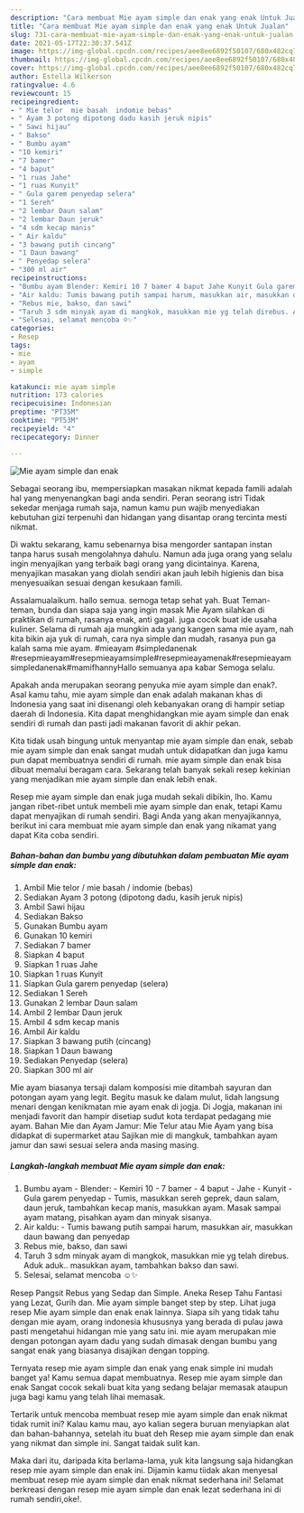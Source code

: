 ```yaml
---
description: "Cara membuat Mie ayam simple dan enak yang enak Untuk Jualan"
title: "Cara membuat Mie ayam simple dan enak yang enak Untuk Jualan"
slug: 731-cara-membuat-mie-ayam-simple-dan-enak-yang-enak-untuk-jualan
date: 2021-05-17T22:30:37.541Z
image: https://img-global.cpcdn.com/recipes/aee8ee6892f50107/680x482cq70/mie-ayam-simple-dan-enak-foto-resep-utama.jpg
thumbnail: https://img-global.cpcdn.com/recipes/aee8ee6892f50107/680x482cq70/mie-ayam-simple-dan-enak-foto-resep-utama.jpg
cover: https://img-global.cpcdn.com/recipes/aee8ee6892f50107/680x482cq70/mie-ayam-simple-dan-enak-foto-resep-utama.jpg
author: Estella Wilkerson
ratingvalue: 4.6
reviewcount: 15
recipeingredient:
- " Mie telor  mie basah  indomie bebas"
- " Ayam 3 potong dipotong dadu kasih jeruk nipis"
- " Sawi hijau"
- " Bakso"
- " Bumbu ayam"
- "10 kemiri"
- "7 bamer"
- "4 baput"
- "1 ruas Jahe"
- "1 ruas Kunyit"
- " Gula garem penyedap selera"
- "1 Sereh"
- "2 lembar Daun salam"
- "2 lembar Daun jeruk"
- "4 sdm kecap manis"
- " Air kaldu"
- "3 bawang putih cincang"
- "1 Daun bawang"
- " Penyedap selera"
- "300 ml air"
recipeinstructions:
- "Bumbu ayam Blender: Kemiri 10 7 bamer 4 baput Jahe Kunyit Gula garem penyedap Tumis, masukkan sereh geprek, daun salam, daun jeruk, tambahkan kecap manis, masukkan ayam. Masak sampai ayam matang, pisahkan ayam dan minyak sisanya."
- "Air kaldu: Tumis bawang putih sampai harum, masukkan air, masukkan daun bawang dan penyedap"
- "Rebus mie, bakso, dan sawi"
- "Taruh 3 sdm minyak ayam di mangkok, masukkan mie yg telah direbus. Aduk aduk.. masukkan ayam, tambahkan bakso dan sawi."
- "Selesai, selamat mencoba ☺️✨"
categories:
- Resep
tags:
- mie
- ayam
- simple

katakunci: mie ayam simple 
nutrition: 173 calories
recipecuisine: Indonesian
preptime: "PT35M"
cooktime: "PT53M"
recipeyield: "4"
recipecategory: Dinner

---
```



![Mie ayam simple dan enak](https://img-global.cpcdn.com/recipes/aee8ee6892f50107/680x482cq70/mie-ayam-simple-dan-enak-foto-resep-utama.jpg)

Sebagai seorang ibu, mempersiapkan masakan nikmat kepada famili adalah hal yang menyenangkan bagi anda sendiri. Peran seorang istri Tidak sekedar menjaga rumah saja, namun kamu pun wajib menyediakan kebutuhan gizi terpenuhi dan hidangan yang disantap orang tercinta mesti nikmat.

Di waktu  sekarang, kamu sebenarnya bisa mengorder santapan instan tanpa harus susah mengolahnya dahulu. Namun ada juga orang yang selalu ingin menyajikan yang terbaik bagi orang yang dicintainya. Karena, menyajikan masakan yang diolah sendiri akan jauh lebih higienis dan bisa menyesuaikan sesuai dengan kesukaan famili. 

Assalamualaikum. hallo semua. semoga tetap sehat yah. Buat Teman-teman, bunda dan siapa saja yang ingin masak Mie Ayam silahkan di praktikan di rumah, rasanya enak, anti gagal. juga cocok buat ide usaha kuliner. Selama di rumah aja mungkin ada yang kangen sama mie ayam, nah kita bikin aja yuk di rumah, cara nya simple dan mudah, rasanya pun ga kalah sama mie ayam. #mieayam #simpledanenak #resepmieayam#resepmieayamsimple#resepmieayamenak#resepmieayamsimpledanenak#mamifhannyHallo semuanya apa kabar Semoga selalu.

Apakah anda merupakan seorang penyuka mie ayam simple dan enak?. Asal kamu tahu, mie ayam simple dan enak adalah makanan khas di Indonesia yang saat ini disenangi oleh kebanyakan orang di hampir setiap daerah di Indonesia. Kita dapat menghidangkan mie ayam simple dan enak sendiri di rumah dan pasti jadi makanan favorit di akhir pekan.

Kita tidak usah bingung untuk menyantap mie ayam simple dan enak, sebab mie ayam simple dan enak sangat mudah untuk didapatkan dan juga kamu pun dapat membuatnya sendiri di rumah. mie ayam simple dan enak bisa dibuat memalui beragam cara. Sekarang telah banyak sekali resep kekinian yang menjadikan mie ayam simple dan enak lebih enak.

Resep mie ayam simple dan enak juga mudah sekali dibikin, lho. Kamu jangan ribet-ribet untuk membeli mie ayam simple dan enak, tetapi Kamu dapat menyajikan di rumah sendiri. Bagi Anda yang akan menyajikannya, berikut ini cara membuat mie ayam simple dan enak yang nikamat yang dapat Kita coba sendiri.

<!--inarticleads1-->

##### Bahan-bahan dan bumbu yang dibutuhkan dalam pembuatan Mie ayam simple dan enak:

1. Ambil  Mie telor / mie basah / indomie (bebas)
1. Sediakan  Ayam 3 potong (dipotong dadu, kasih jeruk nipis)
1. Ambil  Sawi hijau
1. Sediakan  Bakso
1. Gunakan  Bumbu ayam
1. Gunakan 10 kemiri
1. Sediakan 7 bamer
1. Siapkan 4 baput
1. Siapkan 1 ruas Jahe
1. Siapkan 1 ruas Kunyit
1. Siapkan  Gula garem penyedap (selera)
1. Sediakan 1 Sereh
1. Gunakan 2 lembar Daun salam
1. Ambil 2 lembar Daun jeruk
1. Ambil 4 sdm kecap manis
1. Ambil  Air kaldu
1. Siapkan 3 bawang putih (cincang)
1. Siapkan 1 Daun bawang
1. Sediakan  Penyedap (selera)
1. Siapkan 300 ml air


Mie ayam biasanya tersaji dalam komposisi mie ditambah sayuran dan potongan ayam yang legit. Begitu masuk ke dalam mulut, lidah langsung menari dengan kenikmatan mie ayam enak di jogja. Di Jogja, makanan ini menjadi favorit dan hampir disetiap sudut kota terdapat pedagang mie ayam. Bahan Mie dan Ayam Jamur: Mie Telur atau Mie Ayam yang bisa didapkat di supermarket atau Sajikan mie di mangkuk, tambahkan ayam jamur dan sawi sesuai selera anda masing masing. 

<!--inarticleads2-->

##### Langkah-langkah membuat Mie ayam simple dan enak:

1. Bumbu ayam - Blender: - Kemiri 10 - 7 bamer - 4 baput - Jahe - Kunyit - Gula garem penyedap - Tumis, masukkan sereh geprek, daun salam, daun jeruk, tambahkan kecap manis, masukkan ayam. Masak sampai ayam matang, pisahkan ayam dan minyak sisanya.
1. Air kaldu: - Tumis bawang putih sampai harum, masukkan air, masukkan daun bawang dan penyedap
1. Rebus mie, bakso, dan sawi
1. Taruh 3 sdm minyak ayam di mangkok, masukkan mie yg telah direbus. Aduk aduk.. masukkan ayam, tambahkan bakso dan sawi.
1. Selesai, selamat mencoba ☺️✨


Resep Pangsit Rebus yang Sedap dan Simple. Aneka Resep Tahu Fantasi yang Lezat, Gurih dan. Mie ayam simple banget step by step. Lihat juga resep Mie ayam simple dan enak enak lainnya. Siapa sih yang tidak tahu dengan mie ayam, orang indonesia khususnya yang berada di pulau jawa pasti mengetahui hidangan mie yang satu ini. mie ayam merupakan mie dengan potongan ayam dadu yang sudah dimasak dengan bumbu yang sangat enak yang biasanya disajikan dengan topping. 

Ternyata resep mie ayam simple dan enak yang enak simple ini mudah banget ya! Kamu semua dapat membuatnya. Resep mie ayam simple dan enak Sangat cocok sekali buat kita yang sedang belajar memasak ataupun juga bagi kamu yang telah lihai memasak.

Tertarik untuk mencoba membuat resep mie ayam simple dan enak nikmat tidak rumit ini? Kalau kamu mau, ayo kalian segera buruan menyiapkan alat dan bahan-bahannya, setelah itu buat deh Resep mie ayam simple dan enak yang nikmat dan simple ini. Sangat taidak sulit kan. 

Maka dari itu, daripada kita berlama-lama, yuk kita langsung saja hidangkan resep mie ayam simple dan enak ini. Dijamin kamu tiidak akan menyesal membuat resep mie ayam simple dan enak nikmat sederhana ini! Selamat berkreasi dengan resep mie ayam simple dan enak lezat sederhana ini di rumah sendiri,oke!.

